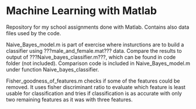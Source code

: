# Machine Learning with Matlab

Repository for my school assignments done with Matlab.
Contains also data files used by the code.

Naive_Bayes_model.m is part of exercise where insturctions are to build a
classifier using ???male_and_female.mat??? data. Compare the results to output of
???Naive_bayes_classifier.m???, which can be found in code folder (not included).
Comparison code is included in Naive_Bayes_model.m under function
Naive_bayes_classifier.

Fisher_goodness_of_features.m checks if some of the features could be removed. It uses fisher discriminant ratio to evaluate which feature is least usable for classification and tries if classification is as accurate with only two remaining features as it was with three features.
